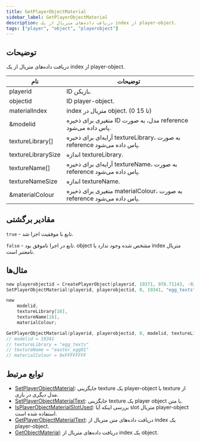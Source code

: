 ```yaml
---
title: GetPlayerObjectMaterial
sidebar_label: GetPlayerObjectMaterial
description: دریافت داده‌های متریال از یک index از player-object.
tags: ["player", "object", "playerobject"]
---
```


<VersionWarn version='omp v1.1.0.2612' />

## توضیحات

دریافت داده‌های متریال از یک index از player-object.

| نام               | توضیحات                                                           |
|--------------------|-----------------------------------------------------------------------|
| playerid           | ID بازیکن.                                                 |
| objectid           | ID player-object.                                          |
| materialIndex      | index متریال در object. (0 تا 15)                           |
| &modelid           | متغیری برای ذخیره ID مدل، به صورت reference پاس داده می‌شود.       |
| textureLibrary[]   | آرایه‌ای برای ذخیره textureLibrary، به صورت reference پاس داده می‌شود. |
| textureLibrarySize | اندازه textureLibrary.                                       |
| textureName[]      | آرایه‌ای برای ذخیره textureName، به صورت reference پاس داده می‌شود.    |
| textureNameSize    | اندازه textureName.                                          |
| &materialColour    | متغیری برای ذخیره materialColour، به صورت reference پاس داده می‌شود. |

## مقادیر برگشتی

`true` - تابع با موفقیت اجرا شد.

`false` - تابع در اجرا ناموفق بود. object مشخص شده وجود ندارد یا index متریال نامعتبر است.

## مثال‌ها

```c
new playerobjectid = CreatePlayerObject(playerid, 19371, 978.71143, -925.25708, 42.63720,   0.00000, 0.00000, 2.00000);
SetPlayerObjectMaterial(playerid, playerobjectid, 0, 19341, "egg_texts", "easter_egg01", 0xFFFFFFFF);

new 
    modelid,
    textureLibrary[16],
    textureName[16],
    materialColour;

GetPlayerObjectMaterial(playerid, playerobjectid, 0, modelid, textureLibrary, sizeof(textureLibrary), textureName, sizeof(textureName), materialColour);
// modelid = 19341
// textureLibrary = "egg_texts"
// textureName = "easter_egg01"
// materialColour = 0xFFFFFFFF
```

## توابع مرتبط

- [SetPlayerObjectMaterial](SetPlayerObjectMaterial): جایگزینی texture یک player-object با texture از مدل دیگری در بازی.
- [SetPlayerObjectMaterialText](SetPlayerObjectMaterialText): جایگزینی texture یک player object با متن.
- [IsPlayerObjectMaterialSlotUsed](IsPlayerObjectMaterialSlotUsed): بررسی اینکه آیا slot متریال player-object استفاده شده است.
- [GetPlayerObjectMaterialText](GetPlayerObjectMaterialText): دریافت داده‌های متن متریال از index یک player-object.
- [GetObjectMaterial](GetObjectMaterial): دریافت داده‌های متریال از index یک object.